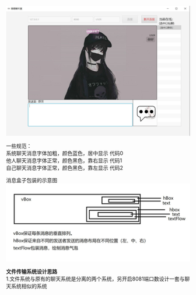 ![UI.jpg](src%2Fmain%2Fresources%2Fimages%2FUI.jpg)

一些规范：  
系统聊天消息字体加粗，颜色蓝色，居中显示  代码0  
他人聊天消息字体正常，颜色黑色，靠右显示  代码1  
自己聊天消息字体正常，颜色黑色，靠左显示  代码2

消息盒子包装的示意图  
![messageBox.jpg](src%2Fmain%2Fresources%2Fimages%2FmessageBox.jpg)


**文件传输系统设计思路**  
1.文件系统与原有的聊天系统是分离的两个系统，另开启8081端口数设计一套与聊天系统相似的系统

